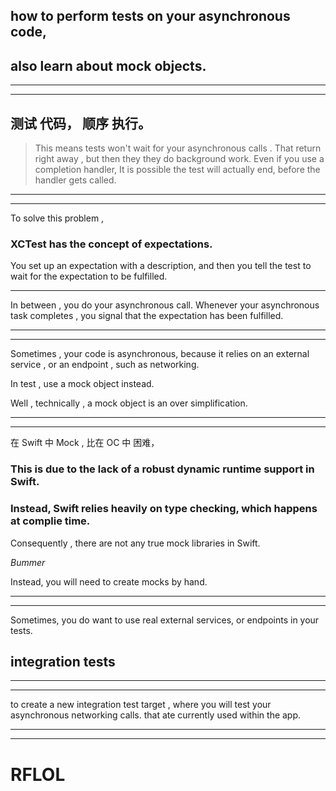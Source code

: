 
## how to perform tests on your asynchronous code,

## also learn about mock objects.


<hr>


<hr>


## 测试 代码， 顺序 执行。


> This means tests won't wait for your asynchronous calls .
That return right away , but then they they do background work.
Even if you use a completion handler,
It is possible the test will actually end, before the handler gets called.





<hr>


<hr>


To solve this problem ,
### XCTest has the concept of expectations.
You set up an expectation with a description,
and then you tell the test to wait
for the expectation to be fulfilled.


<hr>


In between , you do your asynchronous call.
Whenever your asynchronous task completes ,
you signal that the expectation has been fulfilled.







<hr>


<hr>

Sometimes , your code is asynchronous,
because it relies on an external service , or an endpoint , such as networking.


In test , use a mock object instead.


Well , technically , a mock object is an over simplification.

<hr>


<hr>



在 Swift 中 Mock , 比在 OC 中 困难，

### This is due to the lack of a robust dynamic runtime support in Swift.


### Instead, Swift relies heavily on type checking, which happens at complie time.



Consequently , there are not any true mock libraries in Swift.


<i>Bummer</i>



Instead, you will need to create mocks by hand.



<hr>


<hr>



Sometimes, you do want to use real external services,
or endpoints in your tests.


## integration tests

<hr>


<hr>



to create a new integration test target ,
where you will test your asynchronous networking calls.
that ate currently used within the app.


<hr>


<hr>


# RFLOL


